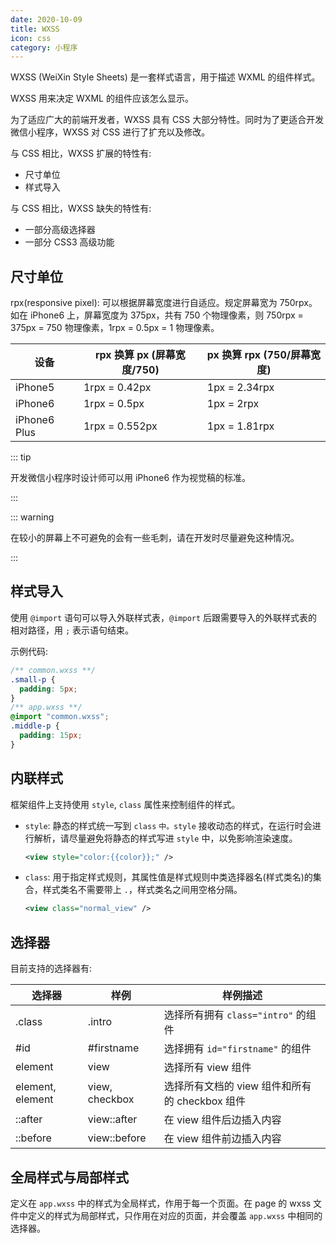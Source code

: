 ```yaml
---
date: 2020-10-09
title: WXSS
icon: css
category: 小程序
---
```


WXSS (WeiXin Style Sheets) 是一套样式语言，用于描述 WXML 的组件样式。

WXSS 用来决定 WXML 的组件应该怎么显示。

为了适应广大的前端开发者，WXSS 具有 CSS 大部分特性。同时为了更适合开发微信小程序，WXSS 对 CSS 进行了扩充以及修改。

与 CSS 相比，WXSS 扩展的特性有:

- 尺寸单位
- 样式导入

与 CSS 相比，WXSS 缺失的特性有:

- 一部分高级选择器
- 一部分 CSS3 高级功能

<!-- more -->

## 尺寸单位

rpx(responsive pixel): 可以根据屏幕宽度进行自适应。规定屏幕宽为 750rpx。如在 iPhone6 上，屏幕宽度为 375px，共有 750 个物理像素，则 750rpx = 375px = 750 物理像素，1rpx = 0.5px = 1 物理像素。

| 设备         | rpx 换算 px (屏幕宽度/750) | px 换算 rpx (750/屏幕宽度) |
| ------------ | -------------------------- | -------------------------- |
| iPhone5      | 1rpx = 0.42px              | 1px = 2.34rpx              |
| iPhone6      | 1rpx = 0.5px               | 1px = 2rpx                 |
| iPhone6 Plus | 1rpx = 0.552px             | 1px = 1.81rpx              |

::: tip

开发微信小程序时设计师可以用 iPhone6 作为视觉稿的标准。

:::

::: warning

在较小的屏幕上不可避免的会有一些毛刺，请在开发时尽量避免这种情况。

:::

## 样式导入

使用 `@import` 语句可以导入外联样式表，`@import` 后跟需要导入的外联样式表的相对路径，用 `;` 表示语句结束。

示例代码:

```css
/** common.wxss **/
.small-p {
  padding: 5px;
}
/** app.wxss **/
@import "common.wxss";
.middle-p {
  padding: 15px;
}
```

## 内联样式

框架组件上支持使用 `style`, `class` 属性来控制组件的样式。

- `style`: 静态的样式统一写到 `class` `中。style` 接收动态的样式，在运行时会进行解析，请尽量避免将静态的样式写进 `style` 中，以免影响渲染速度。

  ```xml
  <view style="color:{{color}};" />
  ```

- `class`: 用于指定样式规则，其属性值是样式规则中类选择器名(样式类名)的集合，样式类名不需要带上 `.`，样式类名之间用空格分隔。

  ```xml
  <view class="normal_view" />
  ```

## 选择器

目前支持的选择器有:

| 选择器           | 样例           | 样例描述                                       |
| ---------------- | -------------- | ---------------------------------------------- |
| .class           | .intro         | 选择所有拥有 `class="intro"` 的组件            |
| \#id             | \#firstname    | 选择拥有 `id="firstname"` 的组件               |
| element          | view           | 选择所有 view 组件                             |
| element, element | view, checkbox | 选择所有文档的 view 组件和所有的 checkbox 组件 |
| ::after          | view::after    | 在 view 组件后边插入内容                       |
| ::before         | view::before   | 在 view 组件前边插入内容                       |

## 全局样式与局部样式

定义在 `app.wxss` 中的样式为全局样式，作用于每一个页面。在 page 的 wxss 文件中定义的样式为局部样式，只作用在对应的页面，并会覆盖 `app.wxss` 中相同的选择器。
